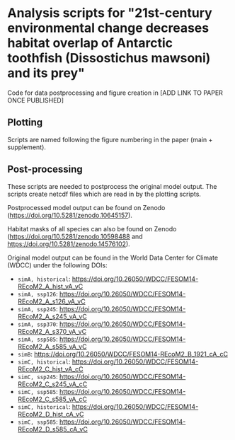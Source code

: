 # Analysis scripts for "21st-century environmental change decreases habitat overlap of Antarctic toothfish (Dissostichus mawsoni) and its prey"
Code for data postprocessing and figure creation in [ADD LINK TO PAPER ONCE PUBLISHED]

## Plotting 

Scripts are named following the figure numbering in the paper (main + supplement). 

## Post-processing

These scripts are needed to postprocess the original model output. The scripts create netcdf files which are read in by the plotting scripts. 

Postprocessed model output can be found on Zenodo (https://doi.org/10.5281/zenodo.10645157).

Habitat masks of all species can also be found on Zenodo (https://doi.org/10.5281/zenodo.10598488 and https://doi.org/10.5281/zenodo.14576102).

Original model output can be found in the World Data Center for Climate (WDCC) under the following DOIs:
- `simA, historical`: https://doi.org/10.26050/WDCC/FESOM14-REcoM2_A_hist_vA_vC
- `simA, ssp126`: https://doi.org/10.26050/WDCC/FESOM14-REcoM2_A_s126_vA_vC
- `simA, ssp245`: https://doi.org/10.26050/WDCC/FESOM14-REcoM2_A_s245_vA_vC
- `simA, ssp370`: https://doi.org/10.26050/WDCC/FESOM14-REcoM2_A_s370_vA_vC
- `simA, ssp585`: https://doi.org/10.26050/WDCC/FESOM14-REcoM2_A_s585_vA_vC
- `simB`: https://doi.org/10.26050/WDCC/FESOM14-REcoM2_B_1921_cA_cC
- `simC, historical`: https://doi.org/10.26050/WDCC/FESOM14-REcoM2_C_hist_vA_cC
- `simC, ssp245`: https://doi.org/10.26050/WDCC/FESOM14-REcoM2_C_s245_vA_cC
- `simC, ssp585`: https://doi.org/10.26050/WDCC/FESOM14-REcoM2_C_s585_vA_cC
- `simC, historical`: https://doi.org/10.26050/WDCC/FESOM14-REcoM2_D_hist_cA_vC
- `simC, ssp585`: https://doi.org/10.26050/WDCC/FESOM14-REcoM2_D_s585_cA_vC

